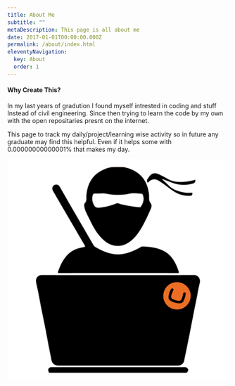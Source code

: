 ```yaml
---
title: About Me
subtitle: ""
metaDescription: This page is all about me
date: 2017-01-01T00:00:00.000Z
permalink: /about/index.html
eleventyNavigation:
  key: About
  order: 1
---
```

#### Why Create This?

In my last years of gradution I found myself intrested in coding and stuff Instead of civil engineering. Since then trying to learn the code by my own with the open repositaries presnt on the internet.

This page to track my daily/project/learning wise activity so in future any graduate may find this helpful. Even if it helps some with 0.00000000000001% that makes my day.

![Civil-to-code](/static/img/imgbin_programmer-computer-icons-ninja-saga-computer-software-png.png "Civil-to-code")